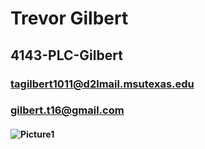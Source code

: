 # Trevor Gilbert
## 4143-PLC-Gilbert
### tagilbert1011@d2lmail.msutexas.edu

### gilbert.t16@gmail.com

#### ![Picture1](https://user-images.githubusercontent.com/122938102/213502321-e8c01995-708e-4fe2-a234-34f16f7a0944.png)

